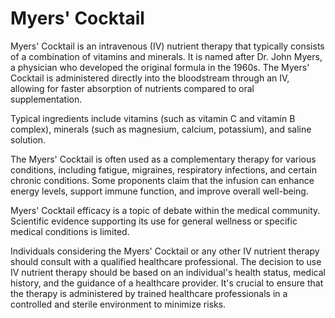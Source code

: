# Myers' Cocktail

Myers' Cocktail is an intravenous (IV) nutrient therapy that typically consists of a combination of vitamins and minerals. It is named after Dr. John Myers, a physician who developed the original formula in the 1960s. The Myers' Cocktail is administered directly into the bloodstream through an IV, allowing for faster absorption of nutrients compared to oral supplementation.

Typical ingredients include vitamins (such as vitamin C and vitamin B complex), minerals (such as magnesium, calcium, potassium), and saline solution.

The Myers' Cocktail is often used as a complementary therapy for various conditions, including fatigue, migraines, respiratory infections, and certain chronic conditions. Some proponents claim that the infusion can enhance energy levels, support immune function, and improve overall well-being.

Myers' Cocktail efficacy is a topic of debate within the medical community. Scientific evidence supporting its use for general wellness or specific medical conditions is limited.

Individuals considering the Myers' Cocktail or any other IV nutrient therapy should consult with a qualified healthcare professional. The decision to use IV nutrient therapy should be based on an individual's health status, medical history, and the guidance of a healthcare provider. It's crucial to ensure that the therapy is administered by trained healthcare professionals in a controlled and sterile environment to minimize risks.

